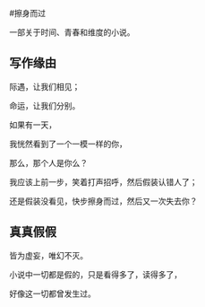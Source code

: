 #擦身而过

一部关于时间、青春和维度的小说。


## 写作缘由

际遇，让我们相见；

命运，让我们分别。

如果有一天，

我恍然看到了一个一模一样的你，

那么，那个人是你么？

我应该上前一步，笑着打声招呼，然后假装认错人了；

还是假装没看见，快步擦身而过，然后又一次失去你？

## 真真假假

皆为虚妄，唯幻不灭。

小说中一切都是假的，只是看得多了，读得多了，

好像这一切都曾发生过。
